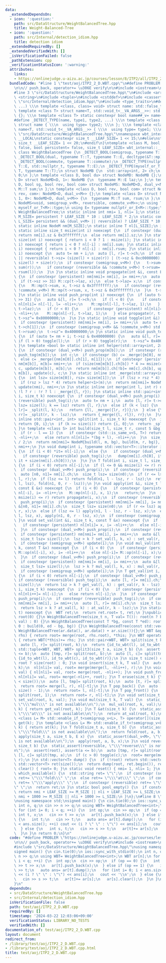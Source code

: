 ```yaml
---
data:
  _extendedDependsOn:
  - icon: ':question:'
    path: src/DataStructure/WeightBalancedTree.hpp
    title: Weight-Balanced-Tree
  - icon: ':question:'
    path: src/Internal/detection_idiom.hpp
    title: detection idiom
  _extendedRequiredBy: []
  _extendedVerifiedWith: []
  _isVerificationFailed: false
  _pathExtension: cpp
  _verificationStatusIcon: ':warning:'
  attributes:
    links:
    - https://onlinejudge.u-aizu.ac.jp/courses/lesson/8/ITP2/all/ITP2_2_D
  bundledCode: "#line 1 \"test/aoj/ITP2_2_D.WBT.cpp\"\n#define PROBLEM \"https://onlinejudge.u-aizu.ac.jp/courses/lesson/8/ITP2/all/ITP2_2_D\"\
    \n\n// push_back, operator+= \u306E verify\n\n#include <iostream>\n#include <vector>\n\
    #line 3 \"src/DataStructure/WeightBalancedTree.hpp\"\n#include <array>\n#include\
    \ <string>\n#include <tuple>\n#include <cstddef>\n#include <cassert>\n#line 2\
    \ \"src/Internal/detection_idiom.hpp\"\n#include <type_traits>\n#define _DETECT_BOOL(name,\
    \ ...) \\\n template <class, class= void> struct name: std::false_type {}; \\\n\
    \ template <class T> struct name<T, std::void_t<__VA_ARGS__>>: std::true_type\
    \ {}; \\\n template <class T> static constexpr bool name##_v= name<T>::value\n\
    #define _DETECT_TYPE(name, type1, type2, ...) \\\n template <class T, class= void>\
    \ struct name { \\\n  using type= type2; \\\n }; \\\n template <class T> struct\
    \ name<T, std::void_t<__VA_ARGS__>> { \\\n  using type= type1; \\\n }\n#line 9\
    \ \"src/DataStructure/WeightBalancedTree.hpp\"\nnamespace wbt_internal {\n#ifdef\
    \ __LOCAL\nstatic constexpr size_t __LEAF_SIZE= 1 << 15;\n#else\nstatic constexpr\
    \ size_t __LEAF_SIZE= 1 << 20;\n#endif\n}\ntemplate <class M, bool reversible=\
    \ false, bool persistent= false, size_t LEAF_SIZE= wbt_internal::__LEAF_SIZE>\
    \ class WeightBalancedTree {\n _DETECT_BOOL(semigroup, typename T::T, decltype(&T::op));\n\
    \ _DETECT_BOOL(dual, typename T::T, typename T::E, decltype(&T::mp), decltype(&T::cp));\n\
    \ _DETECT_BOOL(commute, typename T::commute);\n _DETECT_TYPE(nullptr_or_E, typename\
    \ T::E, std::nullptr_t, typename T::E);\n _DETECT_TYPE(myself_or_T, typename T::T,\
    \ T, typename T::T);\n struct NodeMB {\n  std::array<int, 2> ch;\n  size_t sz=\
    \ 0;\n };\n template <class D, bool du> struct NodeMD: NodeMB {};\n template <class\
    \ D> struct NodeMD<D, 1>: NodeMB {\n  typename M::E laz;\n };\n template <class\
    \ D, bool sg, bool rev, bool com> struct NodeMS: NodeMD<D, dual_v<M>> {\n  typename\
    \ M::T sum;\n };\n template <class D, bool rev, bool com> struct NodeMS<D, 0,\
    \ rev, com>: NodeMD<D, dual_v<M>> {};\n template <class D> struct NodeMS<D, 1,\
    \ 1, 0>: NodeMD<D, dual_v<M>> {\n  typename M::T sum, rsum;\n };\n using NodeM=\
    \ NodeMS<void, semigroup_v<M>, reversible, commute_v<M>>;\n using T= typename\
    \ myself_or_T<M>::type;\n using E= typename nullptr_or_E<M>::type;\n using WBT=\
    \ WeightBalancedTree;\n static inline int nmi= 1, nli= 1;\n static constexpr size_t\
    \ M_SIZE= persistent ? LEAF_SIZE * 10 : LEAF_SIZE * 2;\n static constexpr size_t\
    \ L_SIZE= persistent && (dual_v<M> || reversible) ? LEAF_SIZE * 10 : LEAF_SIZE;\n\
    \ static inline NodeM nm[M_SIZE];\n static inline T nl[L_SIZE];\n int root;\n\
    \ static inline size_t msize(int i) noexcept {\n  if constexpr (dual_v<M> || reversible)\
    \ return nm[i].sz & 0x3fffffff;\n  else return nm[i].sz;\n }\n static inline size_t\
    \ size(int i) noexcept { return i < 0 ? 1 : msize(i); }\n static inline T sum(int\
    \ i) noexcept { return i < 0 ? nl[-i] : nm[i].sum; }\n static inline T rsum(int\
    \ i) noexcept { return i < 0 ? nl[-i] : nm[i].rsum; }\n static inline void update(int\
    \ i) noexcept {\n  auto t= nm + i;\n  auto [l, r]= t->ch;\n  if constexpr (dual_v<M>\
    \ || reversible) t->sz= (size(l) + size(r)) | (t->sz & 0xc0000000);\n  else t->sz=\
    \ size(l) + size(r);\n  if constexpr (semigroup_v<M>) {\n   t->sum= M::op(sum(l),\
    \ sum(r));\n   if constexpr (reversible && !commute_v<M>) t->rsum= M::op(rsum(r),\
    \ rsum(l));\n  }\n }\n static inline void propagate(int &i, const E &x) noexcept\
    \ {\n  if constexpr (persistent) nm[nmi]= nm[i], i= nmi++;\n  auto t= nm + i;\n\
    \  if (t->sz >> 31) M::cp(t->laz, x);\n  else t->laz= x;\n  if constexpr (semigroup_v<M>)\
    \ {\n   M::mp(t->sum, x, t->sz & 0x3fffffff);\n   if constexpr (reversible &&\
    \ !commute_v<M>) M::mp(t->rsum, x, t->sz & 0x3fffffff);\n  }\n  t->sz|= 0x80000000;\n\
    \ }\n static inline void push_prop(int i) noexcept {\n  if (auto t= nm + i; t->sz\
    \ >> 31) {\n   auto &[l, r]= t->ch;\n   if (l < 0) {\n    if constexpr (persistent)\
    \ nl[nli]= nl[-l], l= -nli++;\n    M::mp(nl[-l], t->laz, 1);\n   } else propagate(l,\
    \ t->laz);\n   if (r < 0) {\n    if constexpr (persistent) nl[nli]= nl[-r], r=\
    \ -nli++;\n    M::mp(nl[-r], t->laz, 1);\n   } else propagate(r, t->laz);\n  \
    \ t->sz^= 0x80000000;\n  }\n }\n static inline void toggle(int &i) noexcept {\n\
    \  if constexpr (persistent) nm[nmi]= nm[i], i= nmi++;\n  auto t= nm + i;\n  std::swap(t->ch[0],\
    \ t->ch[1]);\n  if constexpr (semigroup_v<M> && !commute_v<M>) std::swap(t->sum,\
    \ t->rsum);\n  t->sz^= 0x40000000;\n }\n static inline void push_tog(int i) noexcept\
    \ {\n  if (auto t= nm + i; t->sz & 0x40000000) {\n   auto &[l, r]= t->ch;\n  \
    \ if (l > 0) toggle(l);\n   if (r > 0) toggle(r);\n   t->sz^= 0x40000000;\n  }\n\
    \ }\n template <bool b> static inline int helper(std::array<int, 2> &m) noexcept\
    \ {\n  if constexpr (dual_v<M>) push_prop(m[b]);\n  if constexpr (reversible)\
    \ push_tog(m[b]);\n  int c;\n  if constexpr (b) c= _merge({m[0], nm[m[1]].ch[0]});\n\
    \  else c= _merge({nm[m[0]].ch[1], m[1]});\n  if constexpr (persistent) nm[nmi]=\
    \ nm[m[b]], m[b]= nmi++;\n  if (size(nm[m[b]].ch[b]) * 4 >= msize(c)) return nm[m[b]].ch[!b]=\
    \ c, update(m[b]), m[b];\n  return nm[m[b]].ch[!b]= nm[c].ch[b], update(nm[c].ch[b]=\
    \ m[b]), update(c), c;\n }\n static inline int _merge(std::array<int, 2> m) noexcept\
    \ {\n  int lsz= size(m[0]), rsz= size(m[1]);\n  if (lsz > rsz * 4) return helper<0>(m);\n\
    \  if (rsz > lsz * 4) return helper<1>(m);\n  return nm[nmi]= NodeM{m[0], m[1]},\
    \ update(nmi), nmi++;\n }\n static inline int merge(int l, int r) noexcept { return\
    \ !l ? r : !r ? l : _merge({l, r}); }\n static inline std::pair<int, int> _split(int\
    \ i, size_t k) noexcept {\n  if constexpr (dual_v<M>) push_prop(i);\n  if constexpr\
    \ (reversible) push_tog(i);\n  auto t= nm + i;\n  auto [l, r]= t->ch;\n  if (size_t\
    \ lsz= size(l); k == lsz) return {l, r};\n  else if (k < lsz) {\n   auto [ll,\
    \ lr]= _split(l, k);\n   return {ll, _merge({lr, r})};\n  } else {\n   auto [rl,\
    \ rr]= _split(r, k - lsz);\n   return {_merge({l, rl}), rr};\n  }\n }\n static\
    \ inline std::pair<int, int> split(int i, size_t k) noexcept {\n  if (k == 0)\
    \ return {0, i};\n  if (k >= size(i)) return {i, 0};\n  return _split(i, k);\n\
    \ }\n template <class S> int build(size_t l, size_t r, const S &bg) noexcept {\n\
    \  if (r - l == 1) {\n   if constexpr (std::is_same_v<S, T>) return nl[nli]= bg,\
    \ -nli++;\n   else return nl[nli]= *(bg + l), -nli++;\n  }\n  size_t m= (l + r)\
    \ / 2;\n  return nm[nmi]= NodeM{build(l, m, bg), build(m, r, bg)}, update(nmi),\
    \ nmi++;\n }\n void dump(int i, typename std::vector<T>::iterator it) noexcept\
    \ {\n  if (i < 0) *it= nl[-i];\n  else {\n   if constexpr (dual_v<M>) push_prop(i);\n\
    \   if constexpr (reversible) push_tog(i);\n   dump(nm[i].ch[0], it), dump(nm[i].ch[1],\
    \ it + size(nm[i].ch[0]));\n  }\n }\n T fold(int i, size_t l, size_t r) noexcept\
    \ {\n  if (i < 0) return nl[-i];\n  if (l <= 0 && msize(i) <= r) return nm[i].sum;\n\
    \  if constexpr (dual_v<M>) push_prop(i);\n  if constexpr (reversible) push_tog(i);\n\
    \  auto [n0, n1]= nm[i].ch;\n  size_t lsz= size(n0);\n  if (r <= lsz) return fold(n0,\
    \ l, r);\n  if (lsz <= l) return fold(n1, l - lsz, r - lsz);\n  return M::op(fold(n0,\
    \ l, lsz), fold(n1, 0, r - lsz));\n }\n void apply(int &i, size_t l, size_t r,\
    \ const E &x) noexcept {\n  if (i < 0) {\n   if constexpr (persistent) nl[nli]=\
    \ nl[-i], i= -nli++;\n   M::mp(nl[-i], x, 1);\n   return;\n  }\n  if (l <= 0 &&\
    \ msize(i) <= r) return propagate(i, x);\n  if constexpr (reversible) push_tog(i);\n\
    \  push_prop(i);\n  if constexpr (persistent) nm[nmi]= nm[i], i= nmi++;\n  auto\
    \ &[n0, n1]= nm[i].ch;\n  size_t lsz= size(n0);\n  if (r <= lsz) apply(n0, l,\
    \ r, x);\n  else if (lsz <= l) apply(n1, l - lsz, r - lsz, x);\n  else apply(n0,\
    \ l, lsz, x), apply(n1, 0, r - lsz, x);\n  if constexpr (semigroup_v<M>) update(i);\n\
    \ }\n void set_val(int &i, size_t k, const T &x) noexcept {\n  if (i < 0) {\n\
    \   if constexpr (persistent) nl[nli]= x, i= -nli++;\n   else nl[-i]= x;\n   return;\n\
    \  }\n  if constexpr (dual_v<M>) push_prop(i);\n  if constexpr (reversible) push_tog(i);\n\
    \  if constexpr (persistent) nm[nmi]= nm[i], i= nmi++;\n  auto &[l, r]= nm[i].ch;\n\
    \  size_t lsz= size(l);\n  lsz > k ? set_val(l, k, x) : set_val(r, k - lsz, x);\n\
    \  if constexpr (semigroup_v<M>) update(i);\n }\n void mul_val(int &i, size_t\
    \ k, const T &x) noexcept {\n  if (i < 0) {\n   if constexpr (persistent) nl[nli]=\
    \ M::op(nl[-i], x), i= -nli++;\n   else nl[-i]= M::op(nl[-i], x);\n   return;\n\
    \  }\n  if constexpr (dual_v<M>) push_prop(i);\n  if constexpr (reversible) push_tog(i);\n\
    \  if constexpr (persistent) nm[nmi]= nm[i], i= nmi++;\n  auto &[l, r]= nm[i].ch;\n\
    \  size_t lsz= size(l);\n  lsz > k ? mul_val(l, k, x) : mul_val(r, k - lsz, x);\n\
    \  if constexpr (semigroup_v<M>) update(i);\n }\n T get_val(int i, size_t k) noexcept\
    \ {\n  if (i < 0) return nl[-i];\n  if constexpr (dual_v<M>) push_prop(i);\n \
    \ if constexpr (reversible) push_tog(i);\n  auto [l, r]= nm[i].ch;\n  size_t lsz=\
    \ size(l);\n  return lsz > k ? get_val(l, k) : get_val(r, k - lsz);\n }\n T &at_val(int\
    \ i, size_t k) noexcept {\n  if (i < 0) {\n   if constexpr (persistent) return\
    \ nl[nli++]= nl[-i];\n   else return nl[-i];\n  }\n  if constexpr (dual_v<M>)\
    \ push_prop(i);\n  if constexpr (reversible) push_tog(i);\n  if constexpr (persistent)\
    \ nm[nmi]= nm[i], i= nmi++;\n  auto [l, r]= nm[i].ch;\n  size_t lsz= size(l);\n\
    \  return lsz > k ? at_val(l, k) : at_val(r, k - lsz);\n }\n static WBT id_to_wbt(int\
    \ t) noexcept {\n  WBT ret;\n  return ret.root= t, ret;\n }\npublic:\n WeightBalancedTree():\
    \ root(0) {}\n WeightBalancedTree(size_t n, T val= T()): root(n ? build(0, n,\
    \ val) : 0) {}\n WeightBalancedTree(const T *bg, const T *ed): root(bg == ed ?\
    \ 0 : build(0, ed - bg, bg)) {}\n WeightBalancedTree(const std::vector<T> &ar):\
    \ WeightBalancedTree(ar.data(), ar.data() + ar.size()){};\n WBT &operator+=(WBT\
    \ rhs) { return root= merge(root, rhs.root), *this; }\n WBT operator+(WBT rhs)\
    \ { return WBT(*this)+= rhs; }\n std::pair<WBT, WBT> split(size_t k) {\n  assert(root);\n\
    \  auto [l, r]= split(root, k);\n  return {id_to_wbt(l), id_to_wbt(r)};\n }\n\
    \ std::tuple<WBT, WBT, WBT> split3(size_t a, size_t b) {\n  assert(root), assert(a\
    \ <= b);\n  auto [tmp, r]= split(root, b);\n  auto [l, c]= split(tmp, a);\n  return\
    \ {id_to_wbt(l), id_to_wbt(c), id_to_wbt(r)};\n }\n size_t size() const { return\
    \ root ? size(root) : 0; }\n void insert(size_t k, T val) {\n  auto [l, r]= split(root,\
    \ k);\n  nl[nli]= val, root= merge(merge(l, -nli++), r);\n }\n void push_back(T\
    \ val) { nl[nli]= val, root= merge(root, -nli++); }\n void push_front(T val) {\
    \ nl[nli]= val, root= merge(-nli++, root); }\n T erase(size_t k) {\n  assert(k\
    \ < size());\n  auto [l, tmp]= split(root, k);\n  auto [t, r]= split(tmp, 1);\n\
    \  return root= merge(l, r), nl[-t];\n }\n T pop_back() {\n  auto [l, t]= split(root,\
    \ size() - 1);\n  return root= l, nl[-t];\n }\n T pop_front() {\n  auto [t, r]=\
    \ split(root, 1);\n  return root= r, nl[-t];\n }\n void set(size_t k, T val) {\
    \ set_val(root, k, val); }\n void mul(size_t k, T val) {\n  static_assert(semigroup_v<M>,\
    \ \"\\\"mul\\\" is not available\\n\");\n  mul_val(root, k, val);\n }\n T get(size_t\
    \ k) { return get_val(root, k); }\n T &at(size_t k) {\n  static_assert(!semigroup_v<M>,\
    \ \"\\\"at\\\" is not available\\n\");\n  return at_val(root, k);\n }\n template\
    \ <class L= M> std::enable_if_t<semigroup_v<L>, T> operator[](size_t k) { return\
    \ get(k); }\n template <class L= M> std::enable_if_t<!semigroup_v<L>, T> &operator[](size_t\
    \ k) { return at(k); }\n T fold(size_t a, size_t b) {\n  static_assert(semigroup_v<M>,\
    \ \"\\\"fold\\\" is not available\\n\");\n  return fold(root, a, b);\n }\n void\
    \ apply(size_t a, size_t b, E x) {\n  static_assert(dual_v<M>, \"\\\"apply\\\"\
    \ is not available\\n\");\n  apply(root, a, b, x);\n }\n void reverse(size_t a,\
    \ size_t b) {\n  static_assert(reversible, \"\\\"reverse\\\" is not available\\\
    n\");\n  assert(root), assert(a <= b);\n  auto [tmp, r]= split(root, b);\n  auto\
    \ [l, c]= split(tmp, a);\n  if (c > 0) toggle(c);\n  root= merge(merge(l, c),\
    \ r);\n }\n std::vector<T> dump() {\n  if (!root) return std::vector<T>();\n \
    \ std::vector<T> ret(size());\n  return dump(root, ret.begin()), ret;\n }\n void\
    \ clear() { root= 0; }\n static void reset() { nmi= 1, nli= 1; }\n static std::string\
    \ which_available() {\n  std::string ret= \"\";\n  if constexpr (semigroup_v<M>)\
    \ ret+= \"\\\"fold\\\" \";\n  else ret+= \"\\\"at\\\" \";\n  if constexpr (dual_v<M>)\
    \ ret+= \"\\\"apply\\\" \";\n  if constexpr (reversible) ret+= \"\\\"reverse\\\
    \" \";\n  return ret;\n }\n static bool pool_empty() {\n  if constexpr (dual_v<M>)\
    \ return nmi + LEAF_SIZE >= M_SIZE || nli + LEAF_SIZE >= L_SIZE;\n  else return\
    \ nmi + 1000 >= M_SIZE || nli + 1000 >= L_SIZE;\n }\n};\n#line 8 \"test/aoj/ITP2_2_D.WBT.cpp\"\
    \nusing namespace std;\nsigned main() {\n cin.tie(0);\n ios::sync_with_stdio(0);\n\
    \ int n, q;\n cin >> n >> q;\n using WBT= WeightBalancedTree<int>;\n WBT ar[n];\n\
    \ for (int i= 0; i < q; ++i) {\n  int op;\n  cin >> op;\n  if (op == 0) {\n  \
    \ int t, x;\n   cin >> t >> x;\n   ar[t].push_back(x);\n  } else if (op == 1)\
    \ {\n   int t;\n   cin >> t;\n   auto ans= ar[t].dump();\n   for (int i= 0; i\
    \ < ans.size(); ++i) cout << (i ? \" \" : \"\") << ans[i];\n   cout << '\\n';\n\
    \  } else {\n   int s, t;\n   cin >> s >> t;\n   ar[t]+= ar[s];\n   ar[s].clear();\n\
    \  }\n }\n return 0;\n}\n"
  code: "#define PROBLEM \"https://onlinejudge.u-aizu.ac.jp/courses/lesson/8/ITP2/all/ITP2_2_D\"\
    \n\n// push_back, operator+= \u306E verify\n\n#include <iostream>\n#include <vector>\n\
    #include \"src/DataStructure/WeightBalancedTree.hpp\"\nusing namespace std;\n\
    signed main() {\n cin.tie(0);\n ios::sync_with_stdio(0);\n int n, q;\n cin >>\
    \ n >> q;\n using WBT= WeightBalancedTree<int>;\n WBT ar[n];\n for (int i= 0;\
    \ i < q; ++i) {\n  int op;\n  cin >> op;\n  if (op == 0) {\n   int t, x;\n   cin\
    \ >> t >> x;\n   ar[t].push_back(x);\n  } else if (op == 1) {\n   int t;\n   cin\
    \ >> t;\n   auto ans= ar[t].dump();\n   for (int i= 0; i < ans.size(); ++i) cout\
    \ << (i ? \" \" : \"\") << ans[i];\n   cout << '\\n';\n  } else {\n   int s, t;\n\
    \   cin >> s >> t;\n   ar[t]+= ar[s];\n   ar[s].clear();\n  }\n }\n return 0;\n\
    }\n"
  dependsOn:
  - src/DataStructure/WeightBalancedTree.hpp
  - src/Internal/detection_idiom.hpp
  isVerificationFile: false
  path: test/aoj/ITP2_2_D.WBT.cpp
  requiredBy: []
  timestamp: '2024-03-22 12:03:06+09:00'
  verificationStatus: LIBRARY_NO_TESTS
  verifiedWith: []
documentation_of: test/aoj/ITP2_2_D.WBT.cpp
layout: document
redirect_from:
- /library/test/aoj/ITP2_2_D.WBT.cpp
- /library/test/aoj/ITP2_2_D.WBT.cpp.html
title: test/aoj/ITP2_2_D.WBT.cpp
---
```

